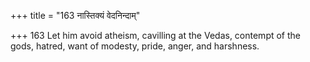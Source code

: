 +++
title = "163 नास्तिक्यं वेदनिन्दाम्"

+++
163	Let him avoid atheism, cavilling at the Vedas, contempt of the gods, hatred, want of modesty, pride, anger, and harshness.